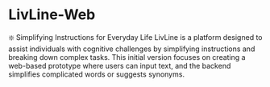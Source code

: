 # LivLine-Web

❇️
Simplifying Instructions for Everyday Life
LivLine is a platform designed to assist individuals with cognitive challenges by simplifying instructions and breaking down complex tasks. This initial version focuses on creating a web-based prototype where users can input text, and the backend simplifies complicated words or suggests synonyms.
